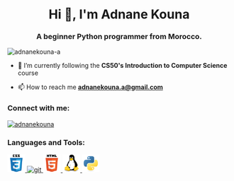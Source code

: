 <h1 align="center">Hi 👋, I'm Adnane Kouna</h1>
<h3 align="center">A beginner Python programmer from Morocco.</h3>

<p align="left"> <img src="https://komarev.com/ghpvc/?username=adnanekouna-a&label=Profile%20views&color=0e75b6&style=flat" alt="adnanekouna-a" /> </p>

- 🌱 I’m currently following the **CS50's Introduction to Computer Science** course

- 📫 How to reach me **adnanekouna.a@gmail.com**

<h3 align="left">Connect with me:</h3>
<p align="left">
<a href="https://twitter.com/adnanekouna" target="blank"><img align="center" src="https://cdn.jsdelivr.net/npm/simple-icons@3.0.1/icons/twitter.svg" alt="adnanekouna" height="30" width="40" /></a>
</p>

<h3 align="left">Languages and Tools:</h3>
<p align="left"> <a href="https://www.w3schools.com/css/" target="_blank"> <img src="https://raw.githubusercontent.com/devicons/devicon/master/icons/css3/css3-original-wordmark.svg" alt="css3" width="40" height="40"/> </a> <a href="https://git-scm.com/" target="_blank"> <img src="https://www.vectorlogo.zone/logos/git-scm/git-scm-icon.svg" alt="git" width="40" height="40"/> </a> <a href="https://www.w3.org/html/" target="_blank"> <img src="https://raw.githubusercontent.com/devicons/devicon/master/icons/html5/html5-original-wordmark.svg" alt="html5" width="40" height="40"/> </a> <a href="https://www.linux.org/" target="_blank"> <img src="https://raw.githubusercontent.com/devicons/devicon/master/icons/linux/linux-original.svg" alt="linux" width="40" height="40"/> </a> <a href="https://www.python.org" target="_blank"> <img src="https://raw.githubusercontent.com/devicons/devicon/master/icons/python/python-original.svg" alt="python" width="40" height="40"/> </a> </p>
